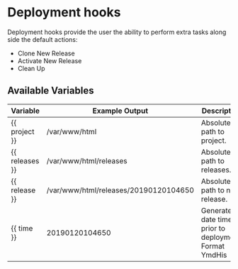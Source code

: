 # Deployment hooks

Deployment hooks provide the user the ability to perform extra tasks along side the default actions:

- Clone New Release
- Activate New Release
- Clean Up

## Available Variables

| Variable | Example Output | Description |
|----------|----------------|-------------|
| {{ project }} | /var/www/html | Absolute path to project. |
| {{ releases }} | /var/www/html/releases | Absolute path to releases. |
| {{ release }} | /var/www/html/releases/20190120104650 | Absolute path to new release. |
| {{ time }} | 20190120104650 | Generated date time prior to deployment. Format YmdHis |

